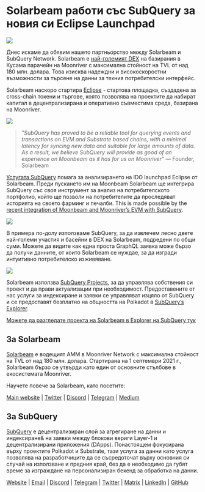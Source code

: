 # Solarbeam работи със SubQuery за новия си Eclipse Launchpad

![](https://miro.medium.com/max/1400/1*ZG9NqT9GIXax5SBpNn5ipg.png)

Днес искаме да обявим нашето партньорство между Solarbeam и SubQuery Network. Solarbeam е [най-големият DEX](https://defillama.com/chain/Moonriver) на базирания в Кусама парачейн на Moonriver с максимална стойност на TVL от над 180 млн. долара. Това изисква надеждни и високоскоростни възможности за търсене на данни за техния потребителски интерфейс.

Solarbeam наскоро стартира [Eclipse](https://app.solarbeam.io/eclipse) - стартова площадка, създадена за cross-chain токени и търгове, която позволява на проектите да набират капитал в децентрализирана и оперативно съвместима среда, базирана на Moonriver.

![](https://miro.medium.com/max/1400/1*IbRN8EnymWvqvh0sx_PNKw.png)

> _"SubQuery has proved to be a reliable tool for querying events and transactions on EVM and Substrate based chains, with a minimal latency for syncing new data and suitable for large amounts of data. As a result, we believe SubQuery will provide as good of an experience on Moonbeam as it has for us on Moonriver"_ — Founder, Solarbeam

[Услугата SubQuery](https://subquery.network/) помага за анализирането на IDO launchpad Eclipse от Solarbeam. Преди пускането им на Moonbeam Solarbeam ще интегрира SubQuery със своя инструмент за анализ на потребителското портфолио, който ще позволи на потребителите да проследяват историята на своето фарминг и печалби. This is made possible by the [recent integration of Moonbeam and Moonriver’s EVM with SubQuery](./20211028-moonbeam-evm.md).

![](https://miro.medium.com/max/1400/1*6_iO6tLt4RxxMvs8u-F_Bg.png)

В примера по-долу използваме SubQuery, за да извлечем лесно двете най-големи участия и басейни в DEX на Solarbeam, подредени по общи суми. Можете да видите как една проста GraphQL заявка може бързо да получи данните, от които Solarbeam се нуждае, за да изгради интуитивно потребителско изживяване.

![](https://miro.medium.com/max/1400/1*5iCwSaU96UtDMFA1MruRlA.png)

Solarbeam използва [SubQuery Projects](https://project.subquery.network/), за да управлява собствения си проект и да прави актуализации при необходимост. Предоставените от нас услуги за индексиране и заявки се управляват изцяло от SubQuery и се предоставят безплатно на общността на Polkadot в [SubQuery’s Explorer](https://explorer.subquery.network/).

[Можете да разгледате проекта на Solarbeam в Explorer на SubQuery тук](https://explorer.subquery.network/subquery/csntest/eclipse)

## За Solarbeam

[Solarbeam](https://solarbeam.io/) е водещият AMM в Moonriver Network с максимална стойност на TVL от над 180 млн. долара. Стартирана на 1 септември 2021 г., Solarbeam бързо се утвърди като един от основните стълбове в екосистемата Moonriver.

Научете повече за Solarbeam, като посетите:

[Main website](https://solarbeam.io/exchange/swap) | [Twitter](https://twitter.com/solarbeamio) | [Discord](http://discord.gg/rK4AjZXuwf) | [Telegram](http://t.me/solarbeamio) | [Medium](https://solarbeam.medium.com/)

## За SubQuery

[SubQuery](https://subquery.network/) е децентрализиран слой за агрегиране на данни и индексиране& на заявки между блокови вериги Layer-1 и децентрализирани приложения (DApps). Понастоящем фокусирана върху проектите Polkadot и Substrate, тази услуга за данни като услуга позволява на разработчиците да се съсредоточат върху основния си случай на използване и предния край, без да е необходимо да губят време за изграждане на персонализиран бекенд за обработка на данни.

[Website](https://subquery.network/) | [Email](mailto:hello@subquery.network) | [Discord](https://discord.com/invite/78zg8aBSMG) | [Telegram](https://t.me/subquerynetwork) | [Twitter](https://twitter.com/subquerynetwork) | [Matrix](https://matrix.to/#/#subquery:matrix.org) | [LinkedIn](https://www.linkedin.com/company/subquery) | [GitHub](https://github.com/subquery)
